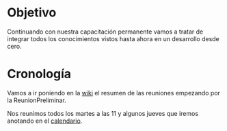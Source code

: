 # Objetivo #

Continuando con nuestra capacitación permanente vamos a tratar de integrar todos los conocimientos vistos hasta ahora en un desarrollo desde cero.

# Cronología #

Vamos a ir poniendo en la [wiki](https://code.google.com/p/taller-simple/w/list?q=label:Reunion) el resumen de las reuniones empezando por la ReunionPreliminar.

Nos reunimos todos los martes a las 11 y algunos jueves que iremos anotando en el [calendario](https://www.google.com/calendar/embed?src=u9cgv5i5mu32032tnj0bic674c%40group.calendar.google.com&ctz=America/Argentina/Buenos_Aires).